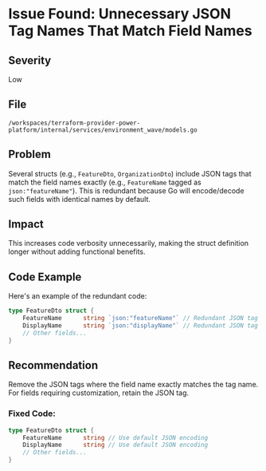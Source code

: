 # Issue Found: Unnecessary JSON Tag Names That Match Field Names

## Severity
Low

## File
`/workspaces/terraform-provider-power-platform/internal/services/environment_wave/models.go`

## Problem
Several structs (e.g., `FeatureDto`, `OrganizationDto`) include JSON tags that match the field names exactly (e.g., `FeatureName` tagged as `json:"featureName"`). This is redundant because Go will encode/decode such fields with identical names by default.

## Impact
This increases code verbosity unnecessarily, making the struct definition longer without adding functional benefits.

## Code Example
Here's an example of the redundant code:

```go
type FeatureDto struct {
	FeatureName      string `json:"featureName"` // Redundant JSON tag
	DisplayName      string `json:"displayName"` // Redundant JSON tag
	// Other fields...
}
```

## Recommendation
Remove the JSON tags where the field name exactly matches the tag name. For fields requiring customization, retain the JSON tag.

### Fixed Code:
```go
type FeatureDto struct {
	FeatureName      string // Use default JSON encoding
	DisplayName      string // Use default JSON encoding
	// Other fields...
}
```
